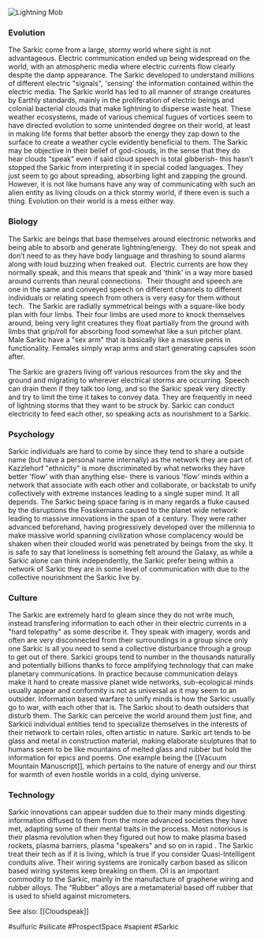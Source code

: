 
![Lightning Mob](../Photo_Directory/Sarkic.jpg)

### Evolution 

The Sarkic come from a large, stormy world where sight is not advantageous.  Electric communication ended up being widespread on the world, with an atmospheric media where electric currents flow clearly despite the damp appearance.  The Sarkic developed to understand millions of different electric "signals", 'sensing' the information contained within the electric media.  The Sarkic world has led to all manner of strange creatures by Earthly standards, mainly in the proliferation of electric beings and colonial bacterial clouds that make lightning to disperse waste heat.  These weather ecosystems, made of various chemical fugues of vortices seem to have directed evolution to some unintended degree on their world, at least in making life forms that better absorb the energy they zap down to the surface to create a weather cycle evidently beneficial to them.  The Sarkic may be objective in their belief of god-clouds, in the sense that they do hear clouds “speak” even if said cloud speech is total gibberish- this hasn’t stopped the Sarkic from interpreting it in special coded languages.  They just seem to go about spreading, absorbing light and zapping the ground.  However, it is not like humans have any way of communicating with such an alien entity as living clouds on a thick stormy world, if there even is such a thing.  Evolution on their world is a mess either way.

### Biology

The Sarkic are beings that base themselves around electronic networks and being able to absorb and generate lightning/energy.  They do not speak and don’t need to as they have body language and thrashing to sound alarms along with loud buzzing when freaked out.  Electric currents are how they normally speak, and this means that speak and 'think' in a way more based around currents than neural connections.  Their thought and speech are one in the same and conveyed speech on different channels to different individuals or relating speech from others is very easy for them without tech.  The Sarkic are radially symmetrical beings with a square-like body plan with four limbs.  Their four limbs are used more to knock themselves around, being very light creatures they float partially from the ground with limbs that grip/roll for absorbing food somewhat like a sun pitcher plant.  Male Sarkic have a "sex arm" that is basically like a massive penis in functionality.  Females simply wrap arms and start generating capsules soon after.

The Sarkic are grazers living off various resources from the sky and the ground and migrating to wherever electrical storms are occurring.  Speech can drain them if they talk too long, and so the Sarkic speak very directly and try to limit the time it takes to convey data.  They are frequently in need of lightning storms that they want to be struck by.  Sarkic can conduct electricity to feed each other, so speaking acts as nourishment to a Sarkic.  

### Psychology

Sarkic individuals are hard to come by since they tend to share a outside name (but have a personal name internally) as the network they are part of.  Kazzlehorf "ethnicity" is more discriminated by what networks they have better 'flow' with than anything else- there is various 'flow' minds within a network that associate with each other and collaborate, or backstab to unify collectively with extreme instances leading to a single super mind.  It all depends.  The Sarkic being space faring is in many regards a fluke caused by the disruptions the Fosskemians caused to the planet wide network leading to massive innovations in the span of a century.  They were rather advanced beforehand, having progressively developed over the millennia to make massive world spanning civilization whose complacency would be shaken when their clouded world was penetrated by beings from the sky. It is safe to say that loneliness is something felt around the Galaxy, as while a Sarkic alone can think independently, the Sarkic prefer being within a network of Sarkic they are in some level of communication with due to the collective nourishment the Sarkic live by.

### Culture

The Sarkic are extremely hard to gleam since they do not write much, instead transfering information to each other in their electric currents in a "hard telepathy" as some describe it.  They speak with imagery, words and often are very disconnected from their surroundings in a group since only one Sarkic is all you need to send a collective disturbance through a group to get out of there.  Sarkici groups tend to number in the thousands naturally and potentially billions thanks to force amplifying technology that can make planetary communications.  In practice because communication delays make it hard to create massive planet wide networks, sub-ecological minds usually appear and conformity is not as universal as it may seem to an outsider.  Information based warfare to unify minds is how the Sarkic usually go to war, with each other that is.  The Sarkic shout to death outsiders that disturb them.  The Sarkic can perceive the world around them just fine, and Sarkicii individual entities tend to specialize themselves in the interests of their network to certain roles, often artistic in nature.  Sarkic art tends to be glass and metal in construction material, making elaborate sculptures that to humans seem to be like mountains of melted glass and rubber but hold the information for epics and poems.  One example being the [[Vacuum Mountain Manuscript]], which pertains to the nature of energy and our thirst for warmth of even hostile worlds in a cold, dying universe.

### Technology

Sarkic innovations can appear sudden due to their many minds digesting information diffused to them from the more advanced societies they have met, adapting some of their mental traits in the process.  Most notorious is their plasma revolution when they figured out how to make plasma based rockets, plasma barriers, plasma "speakers" and so on in rapid .  The Sarkic treat their tech as if it is living, which is true if you consider Quasi-Intelligent conduits alive.  Their wiring systems are ironically carbon based as silicon based wiring systems keep breaking on them.  Oil is an important commodity to the Sarkic, mainly in the manufacture of graphene wiring and rubber alloys.  The “Rubber” alloys are a metamaterial based off rubber that is used to shield against micrometers. 

See also:
[[Cloudspeak]]

#sulfuric 
#silicate 
#ProspectSpace 
#sapient 
#Sarkic 

